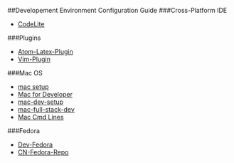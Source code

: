 ##Developement Environment Configuration Guide
###Cross-Platform IDE
- [CodeLite](https://github.com/eranif/codelite)

###Plugins
- [Atom-Latex-Plugin](https://github.com/andrewrynhard/atom-latex-plus)
- [Vim-Plugin](https://github.com/ma6174/vim)

###Mac OS
- [mac setup](https://github.com/sb2nov/mac-setup)
- [Mac for Developer](https://github.com/pubyun/macdev)
- [mac-dev-setup](https://github.com/nicolashery/mac-dev-setup)
- [mac-full-stack-dev](https://github.com/o2team/mac)
- [Mac Cmd Lines](https://github.com/guarinogabriel/Mac-CLI )

###Fedora
- [Dev-Fedora](https://github.com/sudhirkhanger/Fedora)
- [CN-Fedora-Repo](https://github.com/FZUG/repo)

